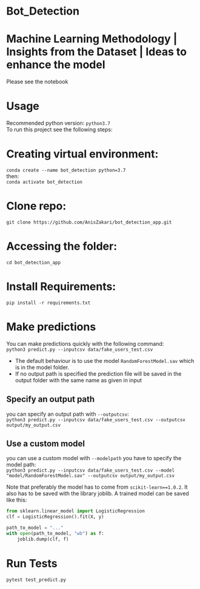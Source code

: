 # Bot_Detection

# Machine Learning Methodology | Insights from the Dataset | Ideas to enhance the model
Please see the notebook

# Usage
Recommended python version: `python3.7`  
To run this project see the following steps:

# Creating virtual environment:  
`conda create --name bot_detection python=3.7`  
then:  
`conda activate bot_detection`

# Clone repo:  
`git clone https://github.com/AnisZakari/bot_detection_app.git`

# Accessing the folder:  
`cd bot_detection_app`  

# Install Requirements:
`pip install -r requirements.txt`


# Make predictions
You can make predictions quickly with the following command:  
`python3 predict.py --inputcsv data/fake_users_test.csv`

- The default behaviour is to use the model `RandomForestModel.sav` which is in the model folder.
- If no output path is specified the prediction file will be saved in the output folder with the same name as given in input

## Specify an output path
you can specify an output path with `--outputcsv`:    
`python3 predict.py --inputcsv data/fake_users_test.csv --outputcsv output/my_output.csv`

## Use a custom model
you can use a custom model with `--modelpath` you have to specify the model path:  
`python3 predict.py --inputcsv data/fake_users_test.csv --model "model/RandomForestModel.sav" --outputcsv output/my_output.csv`

Note that preferably the model has to come from  `scikit-learn==1.0.2`. It also has to be saved with the library joblib. A trained model can be saved like this:
```python
from sklearn.linear_model import LogisticRegression
clf = LogisticRegression().fit(X, y)

path_to_model = "..."
with open(path_to_model, "wb") as f:
    joblib.dump(clf, f)
```

# Run Tests
```
pytest test_predict.py
```